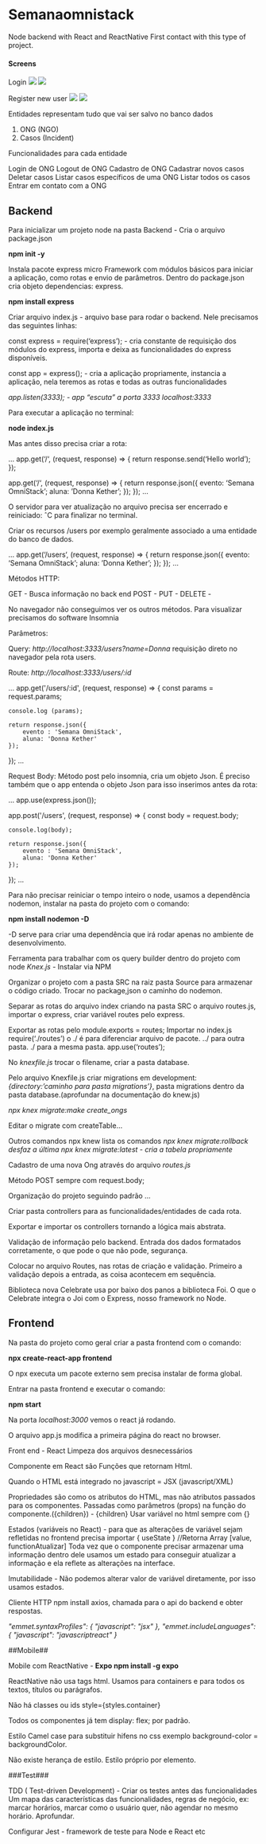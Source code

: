 # Semanaomnistack

Node backend with React and ReactNative
First contact with this type of project.

#### Screens ###

Login 
![](/login_page.png)
<img src=”login_page.png”>

Register new user
![](/register_user.png)
<img src=”register_user.png”>

Entidades representam tudo que vai ser salvo no banco dados

1. ONG (NGO)
2. Casos (Incident)

Funcionalidades para cada entidade

Login de ONG
Logout de ONG
Cadastro de ONG
Cadastrar novos casos
Deletar casos
Listar casos específicos de uma ONG
Listar todos os casos
Entrar em contato com a ONG

## Backend

Para inicializar um projeto node na pasta Backend - Cria o arquivo package.json

**npm init -y**

Instala pacote express micro Framework com módulos básicos para iniciar a aplicação, como rotas e envio de parâmetros. Dentro do package.json cria objeto dependencias: express.  

**npm install express**

Criar arquivo index.js - arquivo base para rodar o backend.
Nele precisamos das seguintes linhas:

const express = require(‘express’); - cria constante de requisição dos módulos do express, importa e deixa as funcionalidades do express disponíveis.

const app = express(); - cria a aplicação propriamente, instancia a aplicação, nela teremos as rotas e todas as outras funcionalidades 

*app.listen(3333); - app “escuta” a porta 3333 localhost:3333*

Para executar a aplicação no terminal:

**node index.js**

Mas antes disso precisa criar a rota:

... 
app.get(‘/‘, (request, response) => {
    return response.send(‘Hello world’);
});

app.get(‘/‘, (request, response) => {
    return response.json({
		evento: ‘Semana OmniStack’;
		aluna: ’Donna Kether’;
    });
});
...
 
O servidor para ver atualização no arquivo precisa ser encerrado e reiniciado: ˆC para finalizar no terminal.


Criar os recursos /users por exemplo geralmente associado a uma entidade do banco de dados.

...
app.get(‘/users‘, (request, response) => {
    return response.json({
		evento: ‘Semana OmniStack’;
		aluna: ’Donna Kether’;
    });
});
...

Métodos HTTP:

GET - Busca informação no back end
POST - 
PUT -
DELETE -

No navegador não conseguimos ver os outros métodos. Para visualizar precisamos do software Insomnia

Parâmetros:

Query:
*http://localhost:3333/users?name=Donna* requisição direto no navegador pela rota users.

Route:
*http://localhost:3333/users/:id*

...
app.get('/users/:id', (request, response) => {
    const params = request.params;

    console.log (params);

    return response.json({
        evento : 'Semana OmniStack',
        aluna: 'Donna Kether'
    });
});
...

Request Body:
Método post pelo insomnia, cria um objeto Json.
É preciso também que o app entenda o objeto Json para isso inserimos antes da rota:

...
app.use(express.json());

app.post('/users', (request, response) => {
    const body = request.body;

    console.log(body);

    return response.json({
        evento : 'Semana OmniStack',
        aluna: 'Donna Kether'
    });
});
...

Para não precisar reiniciar o tempo inteiro o node, usamos a dependência nodemon, instalar na pasta do projeto com o comando:

**npm install nodemon -D**

-D serve para criar uma dependência que irá rodar apenas no ambiente de desenvolvimento.

Ferramenta para trabalhar com os query builder dentro do projeto com node
*Knex.js* - Instalar via NPM 

Organizar o projeto com a pasta SRC na raiz pasta Source para armazenar o código criado. Trocar no package,json o caminho do nodemon.

Separar as rotas do arquivo index criando na pasta SRC o arquivo routes.js, importar o express, criar variável routes pelo express.

Exportar as rotas pelo module.exports = routes;
Importar no index.js require(‘./routes’) o ./ é para diferenciar arquivo de pacote. ../ para outra pasta. ./ para a mesma pasta.
app.use(‘routes’);

No *knexfile.js* trocar o filename, criar a pasta database.

Pelo arquivo Knexfile.js criar migrations em development: *{directory:’caminho para pasta migrations’}*, pasta migrations dentro da pasta database.(aprofundar na documentação do knew.js)

*npx knex migrate:make create_ongs*

Editar o migrate com createTable…

Outros comandos npx knew lista os comandos
*npx knex migrate:rollback desfaz a última*
*npx knex migrate:latest - cria a tabela propriamente*

Cadastro de uma nova Ong através do arquivo *routes.js*

Método POST sempre com request.body;

Organização do projeto seguindo padrão …

Criar pasta controllers para as funcionalidades/entidades de cada rota.

Exportar e importar os controllers tornando a lógica mais abstrata.

Validação de informação pelo backend. Entrada dos dados formatados corretamente, o que pode o que não pode, segurança. 

Colocar no arquivo Routes, nas rotas de criação e validação.
Primeiro a validação depois a entrada, as coisa acontecem em sequência.

Biblioteca nova Celebrate usa por baixo dos panos a biblioteca Foi. O que o Celebrate integra o Joi com o Express, nosso framework no Node.


## Frontend

Na pasta do projeto como geral criar a pasta frontend com o comando:

**npx create-react-app frontend**

O npx executa um pacote externo sem precisa instalar de forma global.

Entrar na pasta frontend e executar o comando:

**npm start**

Na porta *localhost:3000* vemos o react já rodando.

O arquivo app.js modifica a primeira página do react no browser.

Front end - React
Limpeza dos arquivos desnecessários 

Componente em React são Funções que retornam Html.

Quando o HTML está integrado no javascript = JSX (javascript/XML)

Propriedades são como os atributos do HTML, mas não atributos passados para os componentes. Passadas como parâmetros (props) na função do componente.({children}) - {children}
Usar variável no html sempre com {}

Estados (variáveis no React) - para que as alterações de variável sejam refletidas no frontend precisa importar { useState }   //Retorna Array [value, functionAtualizar]
Toda vez que o componente precisar armazenar uma informação dentro dele usamos um estado para conseguir atualizar a informação e ela reflete as alterações na interface.

Imutabilidade - Não podemos alterar valor de variável diretamente, por isso usamos estados.

Cliente HTTP npm install axios, chamada para o api do backend e obter respostas.

*"emmet.syntaxProfiles": { "javascript": "jsx" },*
*"emmet.includeLanguages": { "javascript": "javascriptreact" }*

##Mobile##

Mobile com ReactNative - **Expo npm install -g expo**

ReactNative não usa tags html. Usamos <view> para containers e <text> para todos os textos, títulos ou parágrafos.

Não há classes ou ids style={styles.container} 

Todos os componentes já tem display: flex; por padrão.

Estilo Camel case para substituir hifens no css exemplo background-color = backgroundColor.

Não existe herança de estilo. Estilo próprio por elemento. 

###Test###

TDD ( Test-driven Development) - Criar os testes antes das funcionalidades
Um mapa das características das funcionalidades, regras de negócio, ex: marcar horários, marcar como o usuário quer, não agendar no mesmo horário.
Aprofundar.

Configurar Jest - framework de teste para Node e React etc




